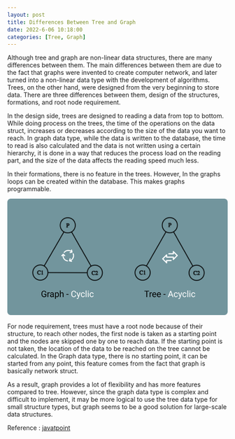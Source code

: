 ```yaml
---
layout: post
title: Differences Between Tree and Graph
date: 2022-6-06 10:18:00
categories: [Tree, Graph]
---
```


Although tree and graph are non-linear data structures, there are many differences between them. The main differences between them are due to the fact that graphs were invented to create computer network, and later turned into a non-linear data type with the development of algorithms. Trees, on the other hand, were designed from the very beginning to store data. There are three differences between them, design of the structures, formations, and root node requirement.

In the design side, trees are designed to reading a data from top to bottom. While doing process on the trees, the time of the operations on the data struct, increases or decreases according to the size of the data you want to reach. In graph data type, while the data is written to the database, the time to read is also calculated and the data is not written using a certain hierarchy, it is done in a way that reduces the process load on the reading part, and the size of the data affects the reading speed much less.

In their formations, there is no feature in the trees. However, In the graphs loops can be created within the database. This makes graphs programmable.

![alt](https://raw.githubusercontent.com/emirhanpehlevan/emirhanpehlevan.github.io/main/assets/graph-vs-tree.png)

For node requirement, trees must have a root node because of their structure, to reach other nodes, the first node is taken as a starting point and the nodes are skipped one by one to reach data. If the starting point is not taken, the location of the data to be reached on the tree cannot be calculated. In the Graph data type, there is no starting point, it can be started from any point, this feature comes from the fact that graph is basically network struct.

As a result, graph provides a lot of flexibility and has more features compared to tree. However, since the graph data type is complex and difficult to implement, it may be more logical to use the tree data type for small structure types, but graph seems to be a good solution for large-scale data structures.

Reference : [javatpoint](https://www.javatpoint.com/tree-vs-graph-data-structure)
